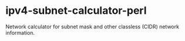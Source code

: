ipv4-subnet-calculator-perl
===========================

Network calculator for subnet mask and other classless (CIDR) network information.
